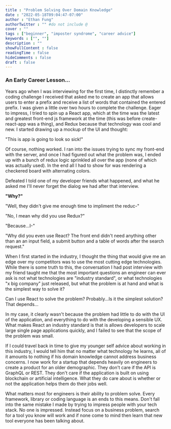 ```yaml
---
title : "Problem Solving Over Domain Knowledge"
date : "2022-05-18T09:04:47-07:00"
author : "Ethan Fung"
authorTwitter : "" #do not include @
cover : ""
tags : ["beginner", "imposter syndrome", "career advice"]
keywords : ["", ""]
description : ""
showFullContent : false
readingTime : false
hideComments : false
draft : false
---
```


### An Early Career Lesson...

Years ago when I was interviewing for the first time, I distinctly remember a coding challenge I received that asked me to create an app that allows users to enter a prefix and receive a list of words that contained the entered prefix. I was given a little over two hours to complete the challenge. Eager to impress, I tried to spin up a React app, which at the time was the latest and greatest front-end js framework at the time (this was before create-react-app was a thing), and Redux because that technology was cool and new. I started drawing up a mockup of the UI and thought:

"This is app is going to look so sick!"

Of course, nothing worked. I ran into the issues trying to sync my front-end with the server, and once I had figured out what the problem was, I ended up with a bunch of redux logic sprinkled all over the app (none of which was actually used). In the end all I had to show for was rendering a checkered board with alternating colors.

Defeated I told one of my developer friends what happened, and what he asked me I'll never forget the dialog we had after that interview.

**"Why?"**

"Well, they didn't give me enough time to impliment the reduc-"

"No, I mean why did you use Redux?"

"Because...I-"

"Why did you even use React? The front end didn't need anything other than an an input field, a submit button and a table of words after the search request."

When I first started in the industry, I thought the thing that would give me an edge over my competitors was to use the most cutting edge technologies. While there is some truth to this, the conversation I had post interview with my friend taught me that the most important questions an engineer can ever ask is not what technologies are "industry standard", or what technologies "x big company" just released, but what the problem is at hand and what is the simplest way to solve it?

Can I use React to solve the problem? Probably...Is it the simplest solution? That depends...

In my case, it clearly wasn't because the problem had little to do with the UI of the application, and everything to do with the developing a sensible UX. What makes React an industry standard is that is allows developers to scale large single page applications quickly, and I failed to see that the scope of the problem was small.

If I could travel back in time to give my younger self advice about working in this industry, I would tell him that no matter what technology he learns, all of it amounts to nothing if his domain knowledge cannot address business concerns. I now work for a startup that depends heavily on engineers to create a product for an older demographic. They don't care if the API is GraphQL or REST. They don't care if the application is built on using blockchain or artificial intelligence. What they do care about is whether or not the application helps them do their jobs well.

What matters most for engineers is their ability to problem solve. Every framework, library or coding language is an ends to this means. Don't fall into the same mistake I made by trying to impress people with your tech stack. No one is impressed. Instead focus on a business problem, search for a tool you know will work and if none come to mind then learn that new tool everyone has been talking about.

